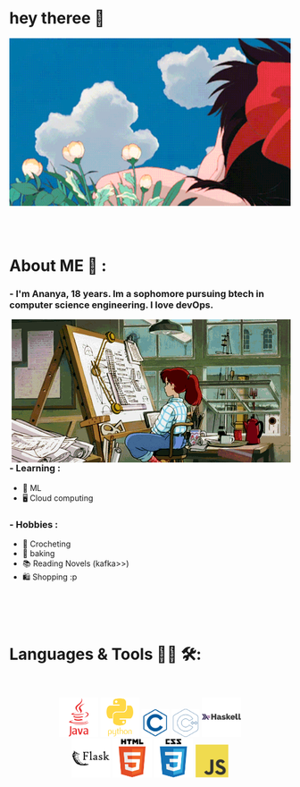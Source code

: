 # hey theree 🐤
<div align="center">
<img height="300" width="600" alt="GIF" align="center" src="https://github.com/miri055/miri055/blob/main/ghibli(4).gif">
</div>

</br>
</br>
</br>

# About ME 💬 :

### - I'm Ananya, 18 years. Im a sophomore pursuing btech in computer science engineering. I love devOps.
<img hight="400" width="500" alt="GIF" align="right" src="https://github.com/miri055/miri055/blob/main/ghibli(5).gif">

### - Learning :
- 🤖 ML
- 🖥️ Cloud computing

### - Hobbies : 
- 🧶 Crocheting
- 🧁 baking 
- 📚 Reading Novels (kafka>>)
- 🛍️ Shopping :p

</br>
</br>
</br>

# Languages & Tools 👨‍💻 🛠:
</br>

<p align="center">
<img height = 70 width = 70 src="https://github.com/devicons/devicon/blob/master/icons/java/java-plain-wordmark.svg">
<img height = 70 width = 70  src="https://github.com/devicons/devicon/blob/master/icons/python/python-plain-wordmark.svg">
<img height = 50 width = 50 src="https://github.com/devicons/devicon/blob/master/icons/c/c-line.svg">
<img height = 50 width = 50 src="https://github.com/devicons/devicon/blob/master/icons/cplusplus/cplusplus-line.svg">
<img height = 70 width = 70 src="https://github.com/devicons/devicon/blob/master/icons/haskell/haskell-original-wordmark.svg">
</br>
<img height = 70 width = 70 src="https://github.com/devicons/devicon/blob/master/icons/flask/flask-original-wordmark.svg">
<img height = 70 width = 70 src="https://github.com/devicons/devicon/blob/master/icons/html5/html5-original-wordmark.svg">
<img height = 70 width = 70 src="https://github.com/devicons/devicon/blob/master/icons/css3/css3-original-wordmark.svg">


<img height = 60 width = 60 src="https://github.com/devicons/devicon/blob/master/icons/javascript/javascript-original.svg">

